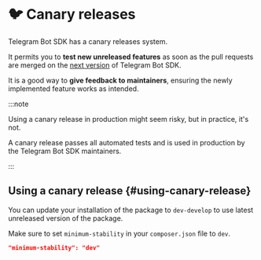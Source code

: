 # 🐦 Canary releases

Telegram Bot SDK has a canary releases system.

It permits you to **test new unreleased features** as soon as the pull requests are merged on the [next version](./7-release-process.md#next-version) of Telegram Bot SDK.

It is a good way to **give feedback to maintainers**, ensuring the newly implemented feature works as intended.

:::note

Using a canary release in production might seem risky, but in practice, it's not.

A canary release passes all automated tests and is used in production by the Telegram Bot SDK maintainers.

:::

## Using a canary release {#using-canary-release}

You can update your installation of the package to `dev-develop` to use latest unreleased version of the package.

Make sure to set `minimum-stability` in your `composer.json` file to `dev`.

```json title="composer.json"
"minimum-stability": "dev"
```
